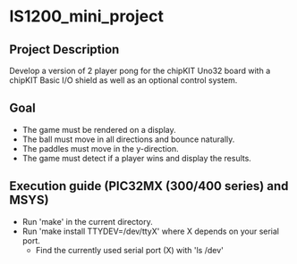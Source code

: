 # IS1200_mini_project
## Project Description
Develop a version of 2 player pong for the chipKIT Uno32 board with a chipKIT Basic I/O shield as well as an optional control system.

## Goal
- The game must be rendered on a display.
- The ball must move in all directions and bounce naturally.
- The paddles must move in the y-direction.
- The game must detect if a player wins and display the results.

## Execution guide (PIC32MX (300/400 series) and MSYS)
- Run 'make' in the current directory.
- Run 'make install TTYDEV=/dev/ttyX' where X depends on your serial port.
    - Find the currently used serial port (X) with 'ls /dev' 